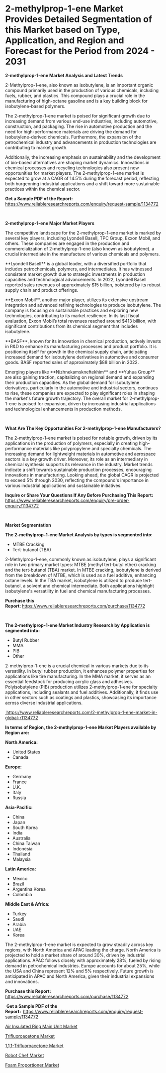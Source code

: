 <p><h1>2-methylprop-1-ene Market Provides Detailed Segmentation of this Market based on Type, Application, and Region and Forecast for the Period from 2024 - 2031</h1></p><p><strong>2-methylprop-1-ene Market Analysis and Latest Trends</strong></p>
<p><p>2-Methylprop-1-ene, also known as isobutylene, is an important organic compound primarily used in the production of various chemicals, including fuels, rubber, and plastics. This compound plays a crucial role in the manufacturing of high-octane gasoline and is a key building block for isobutylene-based polymers. </p><p>The 2-methylprop-1-ene market is poised for significant growth due to increasing demand from various end-use industries, including automotive, construction, and packaging. The rise in automotive production and the need for high-performance materials are driving the demand for isobutylene-derived chemicals. Furthermore, the expansion of the petrochemical industry and advancements in production technologies are contributing to market growth.</p><p>Additionally, the increasing emphasis on sustainability and the development of bio-based alternatives are shaping market dynamics. Innovations in chemical processes and recycling technologies also present new opportunities for market players. The 2-methylprop-1-ene market is expected to grow at a CAGR of 14.5% during the forecast period, reflecting both burgeoning industrial applications and a shift toward more sustainable practices within the chemical sector.</p></p>
<p><strong>Get a Sample PDF of the Report:&nbsp;</strong> <a href="https://www.reliableresearchreports.com/enquiry/request-sample/1134772?utm_campaign=8&utm_medium=2&utm_source=Github&utm_content=ia&utm_term=18122024&utm_id=2-methylprop-1-ene">https://www.reliableresearchreports.com/enquiry/request-sample/1134772</a></p>
<p>&nbsp;</p>
<p><strong>2-methylprop-1-ene Major Market Players</strong></p>
<p><p>The competitive landscape for the 2-methylprop-1-ene market is marked by several key players, including Lyondell Basell, TPC Group, Exxon Mobil, and others. These companies are engaged in the production and commercialization of 2-methylprop-1-ene (also known as isobutylene), a crucial intermediate in the manufacture of various chemicals and polymers.</p><p>**Lyondell Basell** is a global leader, with a diversified portfolio that includes petrochemicals, polymers, and intermediates. It has witnessed consistent market growth due to strategic investments in production capacities and technological advancements. In 2022, Lyondell Basell reported sales revenues of approximately $15 billion, bolstered by its robust supply chain and product offerings.</p><p>**Exxon Mobil**, another major player, utilizes its extensive upstream integration and advanced refining technologies to produce isobutylene. The company is focusing on sustainable practices and exploring new technologies, contributing to its market resilience. In its last fiscal evaluation, Exxon Mobil’s total revenues reached around $413 billion, with significant contributions from its chemical segment that includes isobutylene.</p><p>**BASF**, known for its innovation in chemical production, actively invests in R&D to enhance its manufacturing processes and product portfolio. It is positioning itself for growth in the chemical supply chain, anticipating increased demand for isobutylene derivatives in automotive and consumer goods. BASF reported sales of approximately $88 billion in 2022.</p><p>Emerging players like **Nizhnekamskneftekhim** and **Yuhua Group** are also gaining traction, capitalizing on regional demand and expanding their production capacities. As the global demand for isobutylene derivatives, particularly in the automotive and industrial sectors, continues to rise, these companies are expected to play significant roles in shaping the market's future growth trajectory. The overall market for 2-methylprop-1-ene is poised for expansion, driven by increasing industrial applications and technological enhancements in production methods.</p></p>
<p>&nbsp;</p>
<p><strong>What Are The Key Opportunities For 2-methylprop-1-ene Manufacturers?</strong></p>
<p><p>The 2-methylprop-1-ene market is poised for notable growth, driven by its applications in the production of polymers, especially in creating high-performance materials like polypropylene and specialty chemicals. The increasing demand for lightweight materials in automotive and aerospace sectors is a key growth driver. Moreover, its role as an intermediary in chemical synthesis supports its relevance in the industry. Market trends indicate a shift towards sustainable production processes, encouraging innovations in manufacturing. Looking ahead, the global CAGR is projected to exceed 5% through 2030, reflecting the compound's importance in various industrial applications and sustainable initiatives.</p></p>
<p><strong>Inquire or Share Your Questions If Any Before Purchasing This Report:</strong> <a href="https://www.reliableresearchreports.com/enquiry/pre-order-enquiry/1134772?utm_campaign=8&utm_medium=2&utm_source=Github&utm_content=ia&utm_term=18122024&utm_id=2-methylprop-1-ene">https://www.reliableresearchreports.com/enquiry/pre-order-enquiry/1134772</a></p>
<p>&nbsp;</p>
<p><strong>Market Segmentation</strong></p>
<p><strong>The 2-methylprop-1-ene Market Analysis by types is segmented into:</strong></p>
<p><ul><li>MTBE Cracking</li><li>Tert-butanol (TBA)</li></ul></p>
<p><p>2-Methylprop-1-ene, commonly known as isobutylene, plays a significant role in two primary market types: MTBE (methyl tert-butyl ether) cracking and the tert-butanol (TBA) market. In MTBE cracking, isobutylene is derived from the breakdown of MTBE, which is used as a fuel additive, enhancing octane levels. In the TBA market, isobutylene is utilized to produce tert-butanol, a solvent and chemical intermediate. Both applications highlight isobutylene's versatility in fuel and chemical manufacturing processes.</p></p>
<p><strong>Purchase this Report:&nbsp;</strong><a href="https://www.reliableresearchreports.com/purchase/1134772?utm_campaign=8&utm_medium=2&utm_source=Github&utm_content=ia&utm_term=18122024&utm_id=2-methylprop-1-ene">https://www.reliableresearchreports.com/purchase/1134772</a></p>
<p>&nbsp;</p>
<p><strong>The 2-methylprop-1-ene Market Industry Research by Application is segmented into:</strong></p>
<p><ul><li>Butyl Rubber</li><li>MMA</li><li>PIB</li><li>Other</li></ul></p>
<p><p>2-methylprop-1-ene is a crucial chemical in various markets due to its versatility. In butyl rubber production, it enhances polymer properties for applications like tire manufacturing. In the MMA market, it serves as an essential feedstock for producing acrylic glass and adhesives. Polyisobutylene (PIB) production utilizes 2-methylprop-1-ene for specialty applications, including sealants and fuel additives. Additionally, it finds use in other sectors such as coatings and plastics, showcasing its importance across diverse industrial applications.</p></p>
<p><a href="https://www.reliableresearchreports.com/2-methylprop-1-ene-market-in-global-r1134772?utm_campaign=8&utm_medium=2&utm_source=Github&utm_content=ia&utm_term=18122024&utm_id=2-methylprop-1-ene">&nbsp;https://www.reliableresearchreports.com/2-methylprop-1-ene-market-in-global-r1134772</a></p>
<p><strong>In terms of Region, the 2-methylprop-1-ene Market Players available by Region are:</strong></p>
<p>
    <p> <strong> North America: </strong>
        <ul>
            <li>United States</li>
            <li>Canada</li>
        </ul>
        </p> 
    <p> <strong> Europe: </strong>
        <ul>
            <li>Germany</li>
            <li>France</li>
            <li>U.K.</li>
            <li>Italy</li>
            <li>Russia</li>
        </ul>
        </p> 
    <p> <strong> Asia-Pacific: </strong>
        <ul>
            <li>China</li>
            <li>Japan</li>
            <li>South Korea</li>
            <li>India</li>
            <li>Australia</li>
            <li>China Taiwan</li>
            <li>Indonesia</li>
            <li>Thailand</li>
            <li>Malaysia</li>
        </ul>
        </p> 
    <p> <strong> Latin America: </strong>
        <ul>
            <li>Mexico</li>
            <li>Brazil</li>
            <li>Argentina Korea</li>
            <li>Colombia</li>
        </ul>
        </p> 
    <p> <strong> Middle East & Africa: </strong>
        <ul>
            <li>Turkey</li>
            <li>Saudi</li>
            <li>Arabia</li>
            <li>UAE</li>
            <li>Korea</li>
        </ul>
    </p>
    </p>
<p><p>The 2-methylprop-1-ene market is expected to grow steadily across key regions, with North America and APAC leading the charge. North America is projected to hold a market share of around 30%, driven by industrial applications. APAC follows closely with approximately 28%, fueled by rising demand in petrochemical industries. Europe accounts for about 25%, while the USA and China represent 12% and 5% respectively. Future growth is anticipated in APAC and North America, given their industrial expansions and innovations.</p></p>
<p><strong>Purchase this Report: </strong><a href="https://www.reliableresearchreports.com/purchase/1134772?utm_campaign=8&utm_medium=2&utm_source=Github&utm_content=ia&utm_term=18122024&utm_id=2-methylprop-1-ene">https://www.reliableresearchreports.com/purchase/1134772</a></p>
<p>&nbsp;<strong>Get a Sample PDF of the Report:&nbsp;&nbsp;</strong><a href="https://www.reliableresearchreports.com/enquiry/request-sample/1134772?utm_campaign=8&utm_medium=2&utm_source=Github&utm_content=ia&utm_term=18122024&utm_id=2-methylprop-1-ene">https://www.reliableresearchreports.com/enquiry/request-sample/1134772</a></p>
<p><strong></strong></p>
<p><p><a href="https://www.linkedin.com/pulse/market-revenue-forecast-air-insulated-ring-main-unit-industry-rpeue?utm_campaign=8&utm_medium=2&utm_source=Github&utm_content=ia&utm_term=18122024&utm_id=2-methylprop-1-ene">Air Insulated Ring Main Unit Market</a></p><p><a href="https://github.com/wileonie19657/Market-Research-Report-List-1/blob/main/trifluoroacetone-market.md?utm_campaign=8&utm_medium=2&utm_source=Github&utm_content=ia&utm_term=18122024&utm_id=2-methylprop-1-ene">Trifluoroacetone Market</a></p><p><a href="https://github.com/AfsanaMia652/Market-Research-Report-List-1/blob/main/111-trifluoroacetone-market.md?utm_campaign=8&utm_medium=2&utm_source=Github&utm_content=ia&utm_term=18122024&utm_id=2-methylprop-1-ene">1,1,1-Trifluoroacetone Market</a></p><p><a href="https://www.linkedin.com/pulse/projected-revenue-growth-robot-chef-market-147-cagr-2024-2031-kq8me?utm_campaign=8&utm_medium=2&utm_source=Github&utm_content=ia&utm_term=18122024&utm_id=2-methylprop-1-ene">Robot Chef Market</a></p><p><a href="https://www.linkedin.com/pulse/foam-proportioner-market-analysis-trends-revenue-growth-estimated-mps2f?utm_campaign=8&utm_medium=2&utm_source=Github&utm_content=ia&utm_term=18122024&utm_id=2-methylprop-1-ene">Foam Proportioner Market</a></p></p>